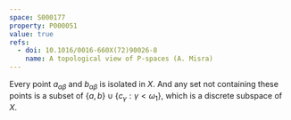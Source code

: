 ```yaml
---
space: S000177
property: P000051
value: true
refs:
  - doi: 10.1016/0016-660X(72)90026-8
    name: A topological view of P-spaces (A. Misra)
---
```


Every point $a_{\alpha\beta}$ and $b_{\alpha\beta}$ is isolated in $X$.  And any set not containing these points is a subset of $\{a,b\}\cup\{c_\gamma:\gamma<\omega_1\}$, which is a discrete subspace of $X$.
